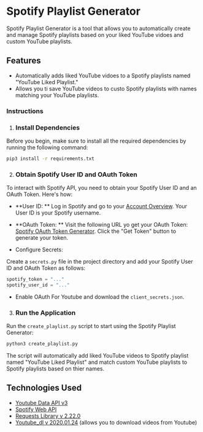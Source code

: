 # Spotify Playlist Generator

Spotify Playlist Generator is a tool that allows you to automatically create and manage Spotify playlists based on your liked YouTube vidoes and custom YouTube playlists.

## Features

* Automatically adds liked YouTube vidoes to a Spotify playlists named "YouTube Liked Playlist."
* Allows you ti save YouTube videos to custo Spotify playlists with names matching your YouTube playlists.

### Instructions

1. ### Install Dependencies

Before you begin, make sure to install all the required dependencies by running the following command:

```bash
pip3 install -r requirements.txt
```

2. ### Obtain Spotify User ID and OAuth Token

To interact with Spotify API, you need to obtain your Spotify User ID and an OAuth Token. Here's how:

* **User ID: ** Log in Spotify and go to your [Account Overview](https://www.spotify.com/account/overview). Your User ID is your Spotify username.
* **OAuth Token: ** Visit the following URL yo get your OAuth Token: [Spotify OAuth Token Generator](https://developer.spotify.com/console/post-playlists/). Click the "Get Token" button to generate your token.

* Configure Secrets:

Create a `secrets.py` file in the project directory and add your Spotify User ID and OAuth Token as follows:

```python
spotify_token = "..."
spotify_user_id = "..."
```

* Enable OAuth For Youtube and download the `client_secrets.json`.

3. ### Run the Application

Run the `create_playlist.py` script to start using the Spotify Playlist Generator:

```bash
python3 create_playlist.py
```

The script will automatically add liked YouTube videos to Spotify playlist named "YouTube Liked Playlist" and match custom YouTube playlists to Spotify playlists based on thier names.


## Technologies Used 

- [Youtube Data API v3](https://developers.google.com/youtube/v3)
- [Spotify Web API](https://developer.spotify.com/documentation/web-api/)
- [Requests Library v 2.22.0](https://requests.readthedocs.io/en/master/)
- [Youtube_dl v 2020.01.24](https://github.com/ytdl-org/youtube-dl/) (allows you to download videos from Youtube)
